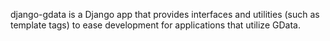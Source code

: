django-gdata is a Django app that provides interfaces and utilities (such as template tags) to ease development for applications that utilize GData.
